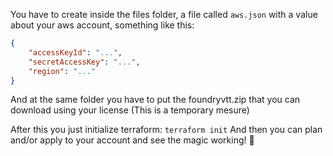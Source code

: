 You have to create inside the files folder, a file called `aws.json` with a value about your aws account, something like this:

```json
{
    "accessKeyId": "...",
    "secretAccessKey": "...",
    "region": "..."
}
```

And at the same folder you have to put the foundryvtt.zip that you can download using your license (This is a temporary mesure)


After this you just initialize terraform: `terraform init`
And then you can plan and/or apply to your account and see the magic working! :tada: 